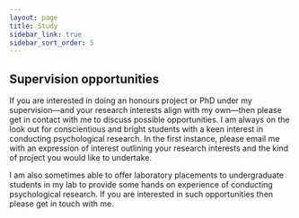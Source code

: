 ```yaml
---
layout: page
title: Study
sidebar_link: true
sidebar_sort_order: 5
---
```


## Supervision opportunities
If you are interested in doing an honours project or PhD under my supervision—and your research interests align with my own—then please get in contact with me to discuss possible opportunities. I am always on the look out for conscientious and bright students with a keen interest in conducting psychological research.  In the first instance, please email me with an expression of interest outlining your research interests and the kind of project you would like to undertake.  

I am also sometimes able to offer laboratory placements to undergraduate students in my lab to provide some hands on experience of conducting psychological research. If you are interested in such opportunities then please get in touch with me.



